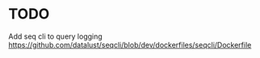 # TODO

Add seq cli to query logging
https://github.com/datalust/seqcli/blob/dev/dockerfiles/seqcli/Dockerfile